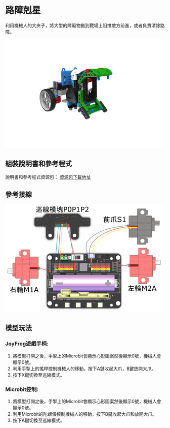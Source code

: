 # 路障剋星

利用機械人的大夾子，將大型的障礙物搬到戰場上阻擋敵方前進，或者負責清除路障。

![](images/block.png)

## 組裝說明書和參考程式

說明書和參考程式資源包： [資源包下載地址](https://bit.ly/Powerbrick10in1BuildingGuide)

## 參考接線

![](images/block_wire.png)

## 模型玩法

### JoyFrog遊戲手柄:

1. 將模型打開之後，手掣上的Microbit會顯示心形圖案然後顯示0號，機械人會顯示0號。
2. 利用手掣上的搖桿控制機械人的移動，按下A鍵收起大爪，B鍵放開大爪。
3. 按下X鍵切換至巡線模式。

### Microbit控制:

1. 將模型打開之後，手掣上的Microbit會顯示心形圖案然後顯示0號，機械人會顯示0號。
2. 利用Microbit的陀螺儀控制機械人的移動，按下B鍵收起大爪和放開大爪。
3. 按下A鍵切換至巡線模式。